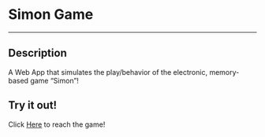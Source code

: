# Simon Game
---

## Description
A Web App that simulates the play/behavior of the electronic, memory-based game “Simon”!

## Try it out!
Click [Here](https://ahernandez1200.github.io/simon-game/) to reach the game!
